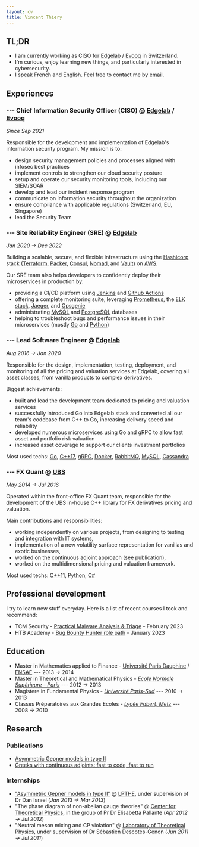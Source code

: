 ```yaml
---
layout: cv
title: Vincent Thiery
---
```


## TL;DR

- I am currently working as CISO for [Edgelab](https://www.edgelab.ch) / [Evooq](https://www.evooq.ch) in Switzerland.
- I'm curious, enjoy learning new things, and particularly interested in cybersecurity.
- I speak French and English. Feel free to contact me by [email](mailto:vjmthiery@gmail.com).

## Experiences

### --- Chief Information Security Officer (CISO) @ [Edgelab](https://www.edgelab.ch/) / [Evooq](https://www.evooq.ch)

_Since Sep 2021_

Responsible for the development and implementation of Edgelab's information security program.
My mission is to:

- design security management policies and processes aligned with infosec best practices
- implement controls to strengthen our cloud security posture
- setup and operate our security monitoring tools, including our SIEM/SOAR
- develop and lead our incident response program
- communicate on information security throughout the organization
- ensure compliance with applicable regulations (Switzerland, EU, Singapore)
- lead the Security Team

### --- Site Reliability Engineer (SRE) @ [Edgelab](https://www.edgelab.ch/)

_Jan 2020 &rarr; Dec 2022_

Building a scalable, secure, and flexible infrastructure using the [Hashicorp](https://www.hashicorp.com/) stack ([Terraform](https://www.hashicorp.com/products/terraform), [Packer](https://www.packer.io/), [Consul](https://www.hashicorp.com/products/consul), [Nomad](https://www.hashicorp.com/products/nomad), and [Vault](https://www.hashicorp.com/products/vault)) on [AWS](https://aws.amazon.com/).

Our SRE team also helps developers to confidently deploy their microservices in production by:

- providing a CI/CD platform using [Jenkins](https://www.jenkins.io/) and [Github Actions](https://github.com/features/actions)
- offering a complete monitoring suite, leveraging [Prometheus](https://prometheus.io/), the [ELK stack](https://www.elastic.co/what-is/elk-stack), [Jaeger](https://www.jaegertracing.io/), and [Opsgenie](https://www.atlassian.com/software/opsgenie)
- administrating [MySQL](https://www.mysql.com/) and [PostgreSQL](https://www.postgresql.org/) databases
- helping to troubleshoot bugs and performance issues in their microservices (mostly [Go](https://go.dev/) and [Python](https://www.python.org/))

### --- Lead Software Engineer @ [Edgelab](https://www.edgelab.ch/)

_Aug 2016 &rarr; Jan 2020_

Responsible for the design, implementation, testing, deployment, and monitoring of all the pricing and valuation services at Edgelab, covering all asset classes, from vanilla products to complex derivatives.

Biggest achievements:

- built and lead the development team dedicated to pricing and valuation services
- successfully introduced Go into Edgelab stack and converted all our team's codebase from C++ to Go, increasing delivery speed and reliability
- developed numerous microservices using Go and gRPC to allow fast asset and portfolio risk valuation
- increased asset coverage to support our clients investment portfolios

Most used techs: [Go](https://go.dev/), [C++17](https://en.wikipedia.org/wiki/C%2B%2B17), [gRPC](https://grpc.io/), [Docker](https://www.docker.com/), [RabbitMQ](https://www.rabbitmq.com/), [MySQL](https://www.mysql.com/), [Cassandra](https://cassandra.apache.org/_/index.html)

### --- FX Quant @ [UBS](https://www.ubs.com/ch/en.html)

_May 2014 &rarr; Jul 2016_

Operated within the front-office FX Quant team, responsible for the development of the UBS in-house C++ library for FX derivatives pricing and valuation.

Main contributions and responsibilities:

- working independently on various projects, from designing to testing and integration with IT systems,
- implementation of a new volatility surface representation for vanillas and exotic businesses,
- worked on the continuous adjoint approach (see publication),
- worked on the multidimensional pricing and valuation framework.

Most used techs: [C++11](https://en.wikipedia.org/wiki/C%2B%2B11), [Python](https://www.python.org/), [C#](https://docs.microsoft.com/en-us/dotnet/csharp/)

## Professional development

I try to learn new stuff everyday. Here is a list of recent courses I took and recommend:

- TCM Security - [Practical Malware Analysis & Triage](https://academy.tcm-sec.com/p/practical-malware-analysis-triage) - February 2023
- HTB Academy - [Bug Bounty Hunter role path](https://academy.hackthebox.com/path/preview/bug-bounty-hunter) - January 2023

## Education

- Master in Mathematics applied to Finance - [Université Paris Dauphine](https://dauphine.psl.eu/) / [ENSAE](https://www.ensae.fr/) --- 2013 &rarr; 2014
- Master in Theoretical and Mathematical Physics - _[Ecole Normale Supérieure - Paris](https://www.ens.psl.eu/)_ --- 2012 &rarr; 2013
- Magistere in Fundamental Physics - _[Université Paris-Sud](https://www.universite-paris-saclay.fr/)_ --- 2010 &rarr; 2013
- Classes Préparatoires aux Grandes Ecoles - _[Lycée Fabert, Metz](https://www.prepas-fabert.com/cpge/)_ --- 2008 &rarr; 2010

## Research

### Publications

- [Asymmetric Gepner models in type II](https://link.springer.com/article/10.1007/JHEP02(2014)011)
- [Greeks with continuous adjoints: fast to code, fast to run](https://www.risk.net/derivatives/2415103/greeks-with-continuous-adjoints-fast-to-code-fast-to-run)

### Internships

- ["Asymmetric Gepner models in type II"](https://link.springer.com/article/10.1007/JHEP02(2014)011) @ [LPTHE](https://www.lpthe.jussieu.fr/spip/?lang=en), under supervision of Dr Dan Israel (_Jan 2013 &rarr; Mar 2013_)
- "The phase diagram of non-abelian gauge theories" @ [Center for Theoretical Physics](https://www.rug.nl/research/theoretical-high-energy-physics/), in the group of Pr Dr Elisabetta Pallante (_Apr 2012 &rarr; Jul 2012_)
- "Neutral meson mixing and CP violation" @ [Laboratory of Theoretical Physics](http://www.th.u-psud.fr/), under supervision of Dr Sébastien Descotes-Genon (_Jun 2011 &rarr; Jul 2011_)
